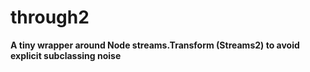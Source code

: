 # through2


**A tiny wrapper around Node streams.Transform (Streams2) to avoid explicit subclassing noise**

